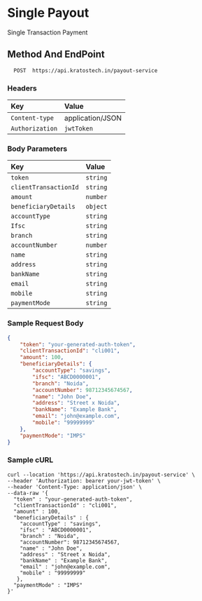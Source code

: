 # Single Payout

Single Transaction Payment

## Method And EndPoint

```http
  POST  https://api.kratostech.in/payout-service
```

### Headers

| Key             | Value            |
| :-------------- | :--------------- |
| `Content-type`  | application/JSON |
| `Authorization` | `jwtToken`       |

### Body Parameters

| Key                   | Value    |
| :-------------------- | :------- |
| `token`               | `string` |
| `clientTransactionId` | `string` |
| `amount`              | `number` |
| `beneficiaryDetails`  | `object` |
| `accountType`         | `string` |
| `Ifsc`                | `string` |
| `branch`              | `string` |
| `accountNumber`       | `number` |
| `name`                | `string` |
| `address`             | `string` |
| `bankName`            | `string` |
| `email`               | `string` |
| `mobile`              | `string` |
| `paymentMode`         | `string` |

### Sample Request Body

```json
{
    "token": "your-generated-auth-token",
    "clientTransactionId": "cli001",
    "amount": 100,
    "beneficiaryDetails": {
        "accountType": "savings",
        "ifsc": "ABCD0000001",
        "branch": "Noida",
        "accountNumber": 98712345674567,
        "name": "John Doe",
        "address": "Street x Noida",
        "bankName": "Example Bank",
        "email": "john@example.com",
        "mobile": "99999999"
    },
    "paymentMode": "IMPS"
}
```

### Sample cURL

```curl
curl --location 'https://api.kratostech.in/payout-service' \
--header 'Authorization: bearer your-jwt-token' \
--header 'Content-Type: application/json' \
--data-raw '{
  "token" : "your-generated-auth-token",
  "clientTransactionId" : "cli001",
  "amount" : 100,
  "beneficiaryDetails" : {
    "accountType" : "savings",
    "ifsc" : "ABCD0000001",
    "branch" : "Noida",
    "accountNumber": 98712345674567,
    "name" : "John Doe",
    "address" : "Street x Noida",
    "bankName" : "Example Bank",
    "email" : "john@example.com",
    "mobile" : "99999999"
   },
  "paymentMode" : "IMPS"
}'
```
